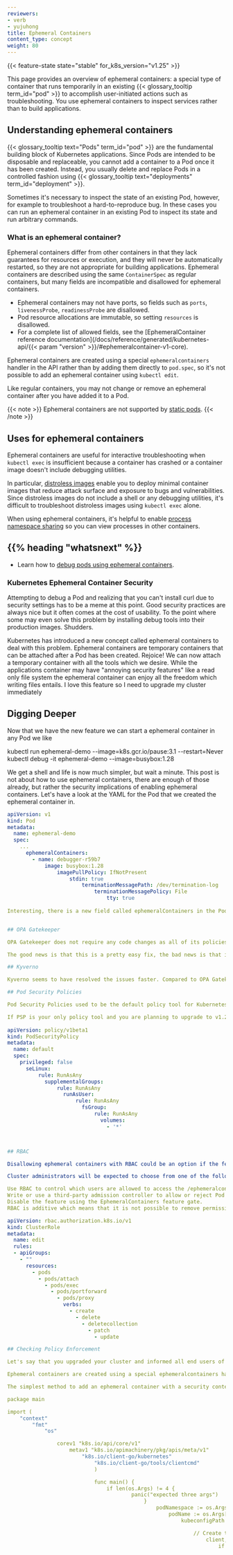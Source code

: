 ```yaml
---
reviewers:
- verb
- yujuhong
title: Ephemeral Containers
content_type: concept
weight: 80
---
```


<!-- overview -->

{{< feature-state state="stable" for_k8s_version="v1.25" >}}

This page provides an overview of ephemeral containers: a special type of container
that runs temporarily in an existing {{< glossary_tooltip term_id="pod" >}} to
accomplish user-initiated actions such as troubleshooting. You use ephemeral
containers to inspect services rather than to build applications.

<!-- body -->

## Understanding ephemeral containers

{{< glossary_tooltip text="Pods" term_id="pod" >}} are the fundamental building
block of Kubernetes applications. Since Pods are intended to be disposable and
replaceable, you cannot add a container to a Pod once it has been created.
Instead, you usually delete and replace Pods in a controlled fashion using
{{< glossary_tooltip text="deployments" term_id="deployment" >}}.

Sometimes it's necessary to inspect the state of an existing Pod, however, for
example to troubleshoot a hard-to-reproduce bug. In these cases you can run
an ephemeral container in an existing Pod to inspect its state and run
arbitrary commands.

### What is an ephemeral container?

Ephemeral containers differ from other containers in that they lack guarantees
for resources or execution, and they will never be automatically restarted, so
they are not appropriate for building applications.  Ephemeral containers are
described using the same `ContainerSpec` as regular containers, but many fields
are incompatible and disallowed for ephemeral containers.

- Ephemeral containers may not have ports, so fields such as `ports`,
  `livenessProbe`, `readinessProbe` are disallowed.
- Pod resource allocations are immutable, so setting `resources` is disallowed.
- For a complete list of allowed fields, see the [EphemeralContainer reference
  documentation](/docs/reference/generated/kubernetes-api/{{< param "version" >}}/#ephemeralcontainer-v1-core).

Ephemeral containers are created using a special `ephemeralcontainers` handler
in the API rather than by adding them directly to `pod.spec`, so it's not
possible to add an ephemeral container using `kubectl edit`.

Like regular containers, you may not change or remove an ephemeral container
after you have added it to a Pod.

{{< note >}}
Ephemeral containers are not supported by [static pods](/docs/tasks/configure-pod-container/static-pod/).
{{< /note >}}

## Uses for ephemeral containers

Ephemeral containers are useful for interactive troubleshooting when `kubectl
exec` is insufficient because a container has crashed or a container image
doesn't include debugging utilities.

In particular, [distroless images](https://github.com/GoogleContainerTools/distroless)
enable you to deploy minimal container images that reduce attack surface
and exposure to bugs and vulnerabilities. Since distroless images do not include a
shell or any debugging utilities, it's difficult to troubleshoot distroless
images using `kubectl exec` alone.

When using ephemeral containers, it's helpful to enable [process namespace
sharing](/docs/tasks/configure-pod-container/share-process-namespace/) so
you can view processes in other containers.

## {{% heading "whatsnext" %}}

* Learn how to [debug pods using ephemeral containers](/docs/tasks/debug/debug-application/debug-running-pod/#ephemeral-container).

### Kubernetes Ephemeral Container Security
Attempting to debug a Pod and realizing that you can't install curl due to security settings has to be a meme at this point. Good security practices are always nice but it often comes at the cost of usability. To the point where some may even solve this problem by installing debug tools into their production images. Shudders.

Kubernetes has introduced a new concept called ephemeral containers to deal with this problem. Ephemeral containers are temporary containers that can be attached after a Pod has been created. Rejoice! We can now attach a temporary container with all the tools which we desire. While the applications container may have "annoying security features" like a read only file system the ephemeral container can enjoy all the freedom which writing files entails. I love this feature so I need to upgrade my cluster immediately


## Digging Deeper

Now that we have the new feature we can start a ephemeral container in any Pod we like  

kubectl run ephemeral-demo --image=k8s.gcr.io/pause:3.1 --restart=Never
kubectl debug -it ephemeral-demo --image=busybox:1.28

We get a shell and life is now much simpler, but wait a minute. This post is not about how to use ephemeral containers, there are enough of those already, but rather the security implications of enabling ephemeral containers. Let's have a look at the YAML for the Pod that we created the ephemeral container in.

```yaml
apiVersion: v1
kind: Pod
metadata:
  name: ephemeral-demo
  spec:
    ...
      ephemeralContainers:
        - name: debugger-r59b7
            image: busybox:1.28
                imagePullPolicy: IfNotPresent
                    stdin: true
                        terminationMessagePath: /dev/termination-log
                            terminationMessagePolicy: File
                                tty: true
                            
Interesting, there is a new field called ephemeralContainers in the Pod definition. This new field contains a list of containers similar to initContainers and containers. It is not identical as there are certain options which are not available, refer to the API documentation for more information. It does however allow configuration of the container security context, which could in theory allow a bad actor to escalate the container's privileges. This should not affect those of us who use a policy enforcement tool right? The answer is yes and no depending on the tool and version that is being used. It also depends on if you are using policies from the project's library or policies developed in house.


## OPA Gatekeeper

OPA Gatekeeper does not require any code changes as all of its policies are written in rego. It's sub project Gateekper Library does however have to be updated. The library contains an implementation of the common Pod Security Policies. This includes policies like not allowing containers in privileged mode. The issue with the all of the policies is that they currently only check containers specified in initContainers and containers, analyze the following rego as an example.

The good news is that this is a pretty easy fix, the bad news is that it requires end users to update the policies pulled from the library.

## Kyverno

Kyverno seems to have resolved the issues faster. Compared to OPA Gatekeeper however it did require a small code change which means that version 1.5.3 or later is needed to write policies for ephemeral containers. They have also updated their policy library to include checking ephemeral containers. Kyverno has done a great job solving these issues quickly. It does still require end users to update however.

## Pod Security Policies

Pod Security Policies used to be the default policy tool for Kubernetes, and a lot of projects have rules based on Pod Security Policies (PSP). However if you are relying on PSP in a modern cluster you should really start looking for other options like OPA Gatekeeper or Kyverno. PSP has been deprecated since Kubernetes v1.21 and will be removed in v1.25.

If PSP is your only policy tool and you are planning to upgrade to v1.23, don't. As PSP is deprecated no new features have been added, and that includes policy enforcement on ephemeral containers. Which means that any security context in an ephemeral container is allowed no matter the PSP in the cluster. The PSP below will have no affect when adding an ephemeral container to a Pod which is privileged.  
   
apiVersion: policy/v1beta1
kind: PodSecurityPolicy
metadata:
  name: default
  spec:
    privileged: false
      seLinux:
          rule: RunAsAny
            supplementalGroups:
                rule: RunAsAny
                  runAsUser:
                      rule: RunAsAny
                        fsGroup:
                            rule: RunAsAny
                              volumes:
                                - '*'



## RBAC

Disallowing ephemeral containers with RBAC could be an option if the feature is not needed and it is not possible to disable the feature completely. The KEP-277: Ephemeral Containers state the following about using RBAC to disable ephemeral containers.

Cluster administrators will be expected to choose from one of the following mechanisms for restricting usage of ephemeral containers:

Use RBAC to control which users are allowed to access the /ephemeralcontainers subresource.
Write or use a third-party admission controller to allow or reject Pod updates that modify ephemeral containers based on the content of the update.
Disable the feature using the EphemeralContainers feature gate.
RBAC is additive which means that it is not possible to remove permissions from a role. This type of mitigation obviously does not matter if all users a cluster admin, which they should not be, so we assume that new roles are created for the cluster consumers. In this case having a look at the existing roles can be enough to make sure that the subresource /ephemeralcontainers is not included in the role.

apiVersion: rbac.authorization.k8s.io/v1
kind: ClusterRole
metadata:
  name: edit
  rules:
  - apiGroups:
    - ""
      resources:
        - pods
          - pods/attach
            - pods/exec
              - pods/portforward
                - pods/proxy
                  verbs:
                    - create
                      - delete
                        - deletecollection
                          - patch
                            - update

## Checking Policy Enforcement

Let's say that you upgraded your cluster and informed all end users of the great new feature. How do you know that the correct policies are enforced in accordance to your security practices. You may have been aware of the API changes and taken the correct precautionary steps. Or you just updated Kyverno and it's policies out of pure happenstance. Either way it is good to trust but verify that it is not for example possible to create a privileged ephemeral container. Annoyingly the debug command does not expose any options to set any security context configuration, so we need another option. Ephemeral containers cannot be defined in a Pod when it is created and it can neither be added with an update. We need some other method to create these specific ephemeral containers.

Ephemeral containers are created using a special ephemeralcontainers handler in the API rather than by adding them directly to pod.spec, so it's not possible to add an ephemeral container using kubectl edit.

The simplest method to add an ephemeral container with a security context to a Pod is to use the Go client. A couple of lines of code can add a new ephemeral container running as privileged or use any other security context setting which is to your liking.

package main

import (
    "context"
        "fmt"
            "os"

                corev1 "k8s.io/api/core/v1"
                    metav1 "k8s.io/apimachinery/pkg/apis/meta/v1"
                        "k8s.io/client-go/kubernetes"
                            "k8s.io/client-go/tools/clientcmd"
                            )

                            func main() {
                                if len(os.Args) != 4 {
                                        panic("expected three args")
                                            }
                                                podNamespace := os.Args[1]
                                                    podName := os.Args[2]
                                                        kubeconfigPath := os.Args[3]

                                                            // Create the client
                                                                client, err := getKubernetesClients(kubeconfigPath)
                                                                    if err != nil {
                                                                        panic(fmt.Errorf("could not create client: %w", err))
                                                                            }
                                                                                ctx := context.Background()

                                                                                    // Get the Pod
                                                                                        pod, err := client.CoreV1().Pods(podNamespace).Get(ctx, podName, metav1.GetOptions{})
                                                                                            if err != nil {
                                                                                                panic(fmt.Errorf("could not get pod: %w", err))
                                                                                                    }

                                                                                                        // Add a new ephemeral container
                                                                                                            trueValue := true
                                                                                                                ephemeralContainer := corev1.EphemeralContainer{
                                                                                                                        EphemeralContainerCommon: corev1.EphemeralContainerCommon{
                                                                                                                                    Name:  "debug",
                                                                                                                                                Image: "busybox",
                                                                                                                                                            TTY:   true,
                                                                                                                                                                        SecurityContext: &corev1.SecurityContext{
                                                                                                                                                                                        Privileged:               &trueValue,
                                                                                                                                                                                                        AllowPrivilegeEscalation: &trueValue,
                                                                                                                                                                                                                    },
                                                                                                                                                                                                                            },
                                                                                                                                                                                                                                }
                                                                                                                                                                                                                                    pod.Spec.EphemeralContainers = append(pod.Spec.EphemeralContainers, ephemeralContainer)
                                                                                                                                                                                                                                        pod, err = client.CoreV1().Pods(pod.Namespace).UpdateEphemeralContainers(ctx, pod.Name, pod, metav1.UpdateOptions{})
                                                                                                                                                                                                                                            if err != nil {
                                                                                                                                                                                                                                                panic(fmt.Errorf("could not add ephemeral container: %w", err))
                                                                                                                                                                                                                                                    }
                                                                                                                                                                                                                                                    }

                                                                                                                                                                                                                                                    func getKubernetesClients(path string) (kubernetes.Interface, error) {
                                                                                                                                                                                                                                                        cfg, err := clientcmd.BuildConfigFromFlags("", path)
                                                                                                                                                                                                                                                            if err != nil {
                                                                                                                                                                                                                                                                    return nil, err
                                                                                                                                                                                                                                                                        }
                                                                                                                                                                                                                                                                            client, err := kubernetes.NewForConfig(cfg)
                                                                                                                                                                                                                                                                                if err != nil {
                                                                                                                                                                                                                                                                                        return nil, err
                                                                                                                                                                                                                                                                                            }
                                                                                                                                                                                                                                                                                                return client, nil
                                                                                                                                                                                                                                                                                                }


Run the program and pass the namespace, pod name, and path to a kube config file. We assume that the ephemeral-demo Pod is still running.

go run main.go default ephemeral-demo $KUBECONFIG

If it completes with no error a privileged ephemeral container should have been added to the Pod. Exec into it and list the host's devices to prove that it is a privileged container.

kubectl exec -it ephemeral-demo -c debug -- sh
ls /dev

### Conclusion

If there is one takeaway from this post, it is that any policy tool that has not been updated in the last couple of months will not enforce rules on ephemeral containers. This also includes all policies written in house! It is not enough to update the community policies.

Some may argue that this type of oversight is not really an issue. Ephemeral containers can't mount host paths, or access the hosts namespaces. All it can do is set the common container security context. That is a fair comment, because it's true. Being able to create a privileged container is however still not ideal, and there are methods to escalate privileges when this is possible. Either way it is important to be aware of how policies are enforced and the security contexts which are allowed.

I am still not sure how much of an issue this will be short term. Cloud providers are currently in the process of rolling out Kubernetes v1.23 in their SaaS offerings. In these solutions it is still a possibility that they chose to disable ephemeral containers. Those rolling their own clusters may have already upgraded to v1.23 and not be aware of the new feature. That is the biggest issue really, that the platform administrator has to be aware of the existence of ephemeral containers. The fact that kubectl does not expose the option to set a security context will make even less people aware that it is still possible to set one with other means. Investing in a security audit 6 months ago will only be valuable as long as the same Kubernetes version is used. Kubernetes is by design not secure by default, so each new feature introduced has to be analyzed. The fact that upgrading from Kubernetes v1.22 to v.23 could make your cluster less secure is part of the difficulties of working with Kubernetes, requiring platform administrators to always stay on top of things. The reality is that these types of things are easy to miss, so hopefully this post has helped someone make their cluster a bit more secure.


